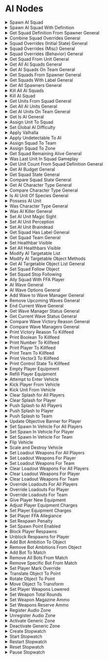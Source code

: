 # AI Nodes

<details>

<summary>Spawn AI Squad</summary>

### Node Rules

ruleID: RequiredNodeInput\
RequiredProperties: Spawner

### Input Pins
\
dataType: execute\
pinId: Spawner

### Output Pins

pinId: ActionComplete\
dataType: execute
userData:

#### Node Category: AI\\

</details>

<details>

<summary>Spawn AI Squad With Definition</summary>

### Node Rules

ruleID: RequiredNodeInput\
RequiredProperties: Squad Definition

### Input Pins
\
dataType: execute\
pinId: Squad Definition\
dataType: ai\_squad\_definition

### Output Pins

pinId: ActionComplete\
dataType: execute
userData:

#### Node Category: AI\\

</details>

<details>

<summary>Get Squad Definition From Spawner General</summary>

### Node Rules

ruleID: RequiredNodeInput\
RequiredProperties: Spawner

### Input Pins

pinId: Spawner\
pinId: Squad Definition Overrides\
dataType: ai\_squad\_definition\_overrides\
settings: defaultValue: String: ForgeCreateAISquadDefinitionOverridesStruct()

### Output Pins

pinId: Squad Definition\
dataType: ai\_squad\_definition\
userData:

#### Node Category: AI\\

</details>

<details>

<summary>Combine Squad Overrides General</summary>

### Input Pins\
pinId: Overrides A\
dataType: ai_squad_definition_overrides\
settings: defaultValue: String: nil\
pinId: Overrides B\
dataType: ai_squad_definition_overrides\
settings: defaultValue: String: nil\
pinId: Overrides C\
dataType: ai_squad_definition_overrides\
settings: defaultValue: String: nil\
pinId: Overrides D\
dataType: ai_squad_definition_overrides\
settings: defaultValue: String: nil\

### Output Pins\
pinId: Combined Overrides\
dataType: ai_squad_definition_overrides\
userData:\

#### Node Category: AI\



</details>

<details>

<summary>Squad Overrides (Initial State) General</summary>

### Input Pins\
pinId: Zone\
settings: defaultValue: String: nil\
pinId: Initial Combat State\
dataType: actor_basic_combat_status\
settings: defaultValue: String: nil\
pinId: Facing Yaw\
dataType: number\
settings: defaultValue: String: nil\

### Output Pins\
pinId: Squad Definition Overrides\
dataType: ai_squad_definition_overrides\
userData:

#### Node Category: AI\



</details>

<details>

<summary>Squad Overrides (Misc) General</summary>

### Input Pins\
pinId: Team\
dataType: team\
settings: defaultValue: String: nil\
pinId: Label\
dataType: user_label\
settings: defaultValue: String: ForgeCreateUserLabelStruct(nil)\
### Output Pins\
pinId: Squad Definition Overrides\
dataType: ai_squad_definition_overrides\
userData:

#### Node Category: AI\



</details>

<details>

<summary>Squad Overrides (Behavior) General</summary>

### Input Pins\
pinId: Blind\
dataType: bool\
settings: defaultValue: String: false\
pinId: Deaf\
dataType: bool\
settings: defaultValue: String: false\
pinId: Braindead\
dataType: bool\
settings: defaultValue: String: false\
pinId: Magic Sight\
dataType: bool\
settings: defaultValue: String: false\

### Output Pins\
pinId: Squad Definition Overrides\
dataType: ai_squad_definition_overrides\
userData:\

#### Node Category: AI\



</details>

<details>

<summary>Get Squad From Unit General</summary>

### Node Rules

ruleID: RequiredNodeInput\
RequiredProperties: Unit

### Input Pins

pinId: Unit

### Output Pins

pinId: Squad\
dataType: ai\_squad\
userData:

#### Node Category: AI\\

</details>

<details>

<summary>Get All AI Squads General</summary>

### Output Pins\
pinId: Squad List\
dataType: ai_squad_list
userData:Node Category: AI\



</details>

<details>

<summary>Get AI Squads On Team General</summary>

### Node Rules

ruleID: RequiredNodeInput\
RequiredProperties: Team

### Input Pins

pinId: Team\
dataType: team

### Output Pins

pinId: Squad List\
dataType: ai\_squad\_list\
userData:

#### Node Category: AI\\

</details>

<details>

<summary>Get Squads From Spawner General</summary>

### Node Rules

ruleID: RequiredNodeInput\
RequiredProperties: Spawner

### Input Pins

pinId: Spawner

### Output Pins

pinId: Squad List\
dataType: ai\_squad\_list\
userData:

#### Node Category: AI\_Advanced\\

</details>

<details>

<summary>Get Squads With Label General</summary>

### Node Rules

ruleID: RequiredNodeInput\
RequiredProperties: Label

### Input Pins

pinId: Label\
dataType: user\_label

### Output Pins

pinId: Squad List\
dataType: ai\_squad\_list\
userData:

#### Node Category: AI\_Advanced\\

</details>

<details>

<summary>Get All Spawners General</summary>

### Output Pins\
pinId: Spawner List\
dataType: object_list
userData:

#### Node Category: AI_Advanced\
</details>

<details>

<summary>Kill All AI Squads</summary>

### Input Pins\
dataType: execute
### Output Pins\
pinId: ActionComplete\
dataType: execute
userData:Node Category: AI\

</details>

<details>

<summary>Kill AI Squad</summary>

### Node Rules

ruleID: RequiredNodeInput\
RequiredProperties: Squad

### Input Pins
\
dataType: execute\
pinId: Squad\
dataType: ai\_squad

### Output Pins

pinId: ActionComplete\
dataType: execute
userData:

#### Node Category: AI\\

</details>

<details>

<summary>Get Units From Squad General</summary>

### Node Rules

ruleID: RequiredNodeInput\
RequiredProperties: Squad

### Input Pins

pinId: Squad\
dataType: ai\_squad

### Output Pins

pinId: Units\
dataType: object\_list\
userData:

#### Node Category: AI\\

</details>

<details>

<summary>Get All AI Units General</summary>

### Output Pins\
pinId: Units\
dataType: object_list\
userData:\
pinId: Unit Count\
dataType: number\
userData:\
pinId: Random Unit\
userData:\

#### Node Category: AI\
</details>

<details>

<summary>Get AI Units On Team General</summary>

### Node Rules

ruleID: RequiredNodeInput\
RequiredProperties: Team

### Input Pins

pinId: Team\
dataType: team

### Output Pins

pinId: Units\
dataType: object\_list\
userData:\
pinId: Unit Count\
dataType: number\
userData:\
pinId: Random Unit\
userData:

#### Node Category: AI\\

</details>

<details>

<summary>Get Is AI General</summary>

### Node Rules

ruleID: RequiredNodeInput\
RequiredProperties: Object

### Input Pins

pinId: Object

### Output Pins

pinId: Is AI\
dataType: bool\
userData:

#### Node Category: AI\_Advanced\\

</details>

<details>

<summary>Assign Unit To Squad</summary>

### Node Rules

ruleID: RequiredNodeInput\
RequiredProperties: Unit\
Squad

### Input Pins
\
dataType: execute\
pinId: Unit\
pinId: Squad\
dataType: ai\_squad

### Output Pins

pinId: ActionComplete\
dataType: execute
userData:

#### Node Category: AI\_Advanced\\

</details>

<details>

<summary>Set Global AI Difficulty</summary>

### Input Pins\
dataType: execute\
pinId: Difficulty\
dataType: difficulty\
settings: defaultValue: String: DIFFICULTY.normal\
pinId: CoOp Scalar\
dataType: coop_difficulty\
settings: defaultValue: String: COOP_DIFFICULTY.dynamic\
pinId: Kill All Squads\
dataType: bool\
settings: defaultValue: String: false\

### Output Pins\
pinId: ActionComplete\
dataType: execute
userData:

#### Node Category: AI_Modifiers\



</details>

<details>

<summary>Apply Valhalla</summary>

### Node Rules

ruleID: RequiredNodeInput\
RequiredProperties: Enabled

### Input Pins
\
dataType: execute\
pinId: Enabled\
dataType: bool

### Output Pins

pinId: ActionComplete\
dataType: execute
userData:

#### Node Category: AI\_Modifiers\\

</details>

<details>

<summary>Apply Undetectable To AI</summary>

### Node Rules

ruleID: RequiredNodeInput\
RequiredProperties: Enabled

### Input Pins
\
dataType: execute\
pinId: Enabled\
dataType: bool

### Output Pins

pinId: ActionComplete\
dataType: execute
userData:

#### Node Category: AI\_Modifiers\\

</details>

<details>

<summary>Assign Squad To Team</summary>

### Node Rules

ruleID: RequiredNodeInput\
RequiredProperties: Squad\
New Team

### Input Pins
\
dataType: execute\
pinId: Squad\
dataType: ai\_squad\
pinId: New Team\
dataType: team

### Output Pins

pinId: ActionComplete\
dataType: execute
userData:

#### Node Category: AI\_Advanced\\

</details>

<details>

<summary>Assign Squad To Zone</summary>

### Node Rules

ruleID: RequiredNodeInput\
RequiredProperties: Squad\
Zone

### Input Pins
\
dataType: execute\
pinId: Squad\
dataType: ai\_squad\
pinId: Zone

### Output Pins

pinId: ActionComplete\
dataType: execute
userData:

#### Node Category: AI\_Advanced\\

</details>

<details>

<summary>Get Squad Remaining Alive General</summary>

### Node Rules

ruleID: RequiredNodeInput\
RequiredProperties: Squad

### Input Pins

pinId: Squad\
dataType: ai\_squad

### Output Pins

pinId: Original Unit Count\
dataType: number\
userData:\
pinId: Remaining Unit Count\
dataType: number\
userData:\
pinId: Percent Remaining\
dataType: number\
userData:

#### Node Category: AI\_Advanced\\

</details>

<details>

<summary>Was Last Unit In Squad Gameplay</summary>

### Node Rules

ruleID: RequiredNodeInput\
RequiredProperties: DeathContext

### Input Pins

pinId: DeathContext\
dataType: death\_context

### Output Pins

pinId: Was Last Unit In Squad\
dataType: bool\
userData:

#### Node Category: Death\_Context\\

</details>

<details>

<summary>Get Unit Count From Squad Definition General</summary>

### Node Rules

ruleID: RequiredNodeInput\
RequiredProperties: Squad Definition

### Input Pins

pinId: Squad Definition\
dataType: ai\_squad\_definition

### Output Pins

pinId: Unit Count\
dataType: number\
userData:\
pinId: Can Spawn Whole Squad\
dataType: bool\
userData:

#### Node Category: AI\_Advanced\\

</details>

<details>

<summary>Get AI Budget General</summary>

### Output Pins\
pinId: Available Unit Count\
dataType: number
userData:

#### Node Category: AI_Advanced\
</details>

<details>

<summary>Get Squad State General</summary>

### Node Rules

ruleID: RequiredNodeInput\
RequiredProperties: Squad

### Input Pins

pinId: Squad\
dataType: ai\_squad

### Output Pins

pinId: State\
dataType: actor\_basic\_combat\_status\
userData:

#### Node Category: AI\_Advanced\\

</details>

<details>

<summary>Compare Squad State General</summary>

### Node Rules

ruleID: RequiredNodeInput\
RequiredProperties: Squad\_State\_A\
Squad\_State\_B

### Input Pins

pinId: Squad\_State\_A\
dataType: actor\_basic\_combat\_status\
pinId: Squad\_State\_B\
dataType: actor\_basic\_combat\_status

### Output Pins

pinId: Are\_Same\_State\
dataType: bool\
userData:

#### Node Category: Logic\_Compare\\

</details>

<details>

<summary>Get AI Character Type General</summary>

### Node Rules

ruleID: RequiredNodeInput\
RequiredProperties: Unit

### Input Pins

pinId: Unit

### Output Pins

pinId: Character Type\
dataType: ai\_character\_type\
userData:

#### Node Category: AI\_Advanced\\

</details>

<details>

<summary>Compare Character Type General</summary>

### Node Rules

ruleID: RequiredNodeInput\
RequiredProperties: Type A\
Type B

### Input Pins

pinId: Type A\
dataType: ai\_character\_type\
pinId: Type B\
dataType: ai\_character\_type

### Output Pins

pinId: Are Same Character Type\
dataType: bool\
userData:\
pinId: Are Same Species\
dataType: bool\
userData:

#### Node Category: Logic\_Compare\\

</details>

<details>

<summary>Is AI Unit Of Species General</summary>

### Node Rules

ruleID: RequiredNodeInput\
RequiredProperties: Unit\
Species Type

### Input Pins

pinId: Unit\
pinId: Species Type\
dataType: ai\_species\_type

### Output Pins

pinId: Is Of Species\
dataType: bool\
userData:

#### Node Category: AI\_Advanced\\

</details>

<details>

<summary>Possess AI Unit</summary>

### Node Rules

ruleID: RequiredNodeInput\
RequiredProperties: Player\
Unit

### Input Pins
\
dataType: execute\
pinId: Player\
pinId: Unit

### Output Pins

pinId: ActionComplete\
dataType: execute
userData:

#### Node Category: Unused\\

</details>

<details>

<summary>Was Character Type General</summary>

### Node Rules

ruleID: RequiredNodeInput\
RequiredProperties: DeathContext\
Character Type\
Species Type

### Input Pins

pinId: DeathContext\
dataType: death\_context\
pinId: Character Type\
dataType: ai\_character\_type\
pinId: Species Type\
dataType: ai\_species\_type

### Output Pins

pinId: Are Same Character Type\
dataType: bool\
userData:\
pinId: Are Same Species\
dataType: bool\
userData:

#### Node Category: Death\_Context\\

</details>

<details>

<summary>Was AI Killer General</summary>

### Node Rules

ruleID: RequiredNodeInput\
RequiredProperties: DeathContext

### Input Pins

pinId: DeathContext\
dataType: death\_context

### Output Pins

pinId: Was AI Killer\
dataType: bool\
userData:

#### Node Category: Death\_Context\\

</details>

<details>

<summary>Set AI Unit Magic Sight</summary>

### Node Rules

ruleID: RequiredNodeInput\
RequiredProperties: Unit\
Magic Sight

### Input Pins
\
dataType: execute\
pinId: Unit\
pinId: Magic Sight\
dataType: bool

### Output Pins

pinId: ActionComplete\
dataType: execute
userData:

#### Node Category: AI\_Modifiers\\

</details>

<details>

<summary>Set AI Unit Perception</summary>

### Node Rules

ruleID: RequiredNodeInput\
RequiredProperties: Unit\
Blind\
Deaf

### Input Pins
\
dataType: execute\
pinId: Unit\
pinId: Blind\
dataType: bool\
pinId: Deaf\
dataType: bool

### Output Pins

pinId: ActionComplete\
dataType: execute
userData:

#### Node Category: AI\_Modifiers\\

</details>

<details>

<summary>Set AI Unit Braindead</summary>

### Node Rules

ruleID: RequiredNodeInput\
RequiredProperties: Unit\
Braindead

### Input Pins
\
dataType: execute\
pinId: Unit\
pinId: Braindead\
dataType: bool

### Output Pins

pinId: ActionComplete\
dataType: execute
userData:

#### Node Category: AI\_Modifiers\\

</details>

<details>

<summary>Get Squad Has Label General</summary>

### Node Rules

ruleID: RequiredNodeInput\
RequiredProperties: Squad\
Label

### Input Pins

pinId: Squad\
dataType: ai\_squad\
pinId: Label\
dataType: user\_label

### Output Pins

pinId: Has Label\
dataType: bool\
userData:

#### Node Category: AI\_Advanced\\

</details>

<details>

<summary>Get Squad Team General</summary>

### Node Rules

ruleID: RequiredNodeInput\
RequiredProperties: Squad

### Input Pins

pinId: Squad\
dataType: ai\_squad

### Output Pins

pinId: Team\
dataType: team\
userData:

#### Node Category: AI\_Advanced\\

</details>

<details>

<summary>Set Healthbar Visible</summary>

### Node Rules

ruleID: RequiredNodeInput\
RequiredProperties: Unit\
Visible

### Input Pins
\
dataType: execute\
pinId: Unit\
pinId: Visible\
dataType: bool

### Output Pins

pinId: ActionComplete\
dataType: execute
userData:

#### Node Category: AI\_Modifiers\\

</details>

<details>

<summary>Set All Healthbars Visible</summary>

### Node Rules

ruleID: RequiredNodeInput\
RequiredProperties: Visible

### Input Pins
\
dataType: execute\
pinId: Visible\
dataType: bool

### Output Pins

pinId: ActionComplete\
dataType: execute
userData:

#### Node Category: AI\_Modifiers\\

</details>

<details>

<summary>Modify AI Targetable List</summary>

### Node Rules

ruleID: RequiredNodeInput\
RequiredProperties: AddRemove\
Object\
Team

### Input Pins
\
dataType: execute\
pinId: AddRemove\
dataType: add\_or\_remove\
pinId: Object\
pinId: Team\
dataType: team\
pinId: Priority\
dataType: number\
settings: defaultValue: String: 0 MinRange: -0.95\
MaxRange: 1\
Step: 0.05

### Output Pins

pinId: ActionComplete\
dataType: execute
userData:

#### Node Category: AI\_Modifiers\\

</details>

<details>

<summary>Modify AI Targetable Object Methods</summary>

### Node Rules

ruleID: RequiredNodeInput\
RequiredProperties: Object\
GrenadeTargeting\
VehicleTargeting\
Discourage Melee Weapons

### Input Pins
\
dataType: execute\
pinId: Object\
pinId: GrenadeTargeting\
dataType: bool\
pinId: VehicleTargeting\
dataType: bool\
pinId: Discourage Melee Weapons\
dataType: bool

### Output Pins

pinId: ActionComplete\
dataType: execute
userData:

#### Node Category: AI\_Modifiers\\

</details>

<details>

<summary>Get AI Targetable Object List General</summary>

### Output Pins\
pinId: Object List\
dataType: object_list
userData:\
pinId: Used Slots\
dataType: number
userData:\
pinId: Remaining Slots\
dataType: number
userData:

#### Node Category: AI_Modifiers\



</details>

<details>

<summary>Set Squad Follow Object</summary>

### Node Rules

ruleID: RequiredNodeInput\
RequiredProperties: Squad\
Object

### Input Pins
\
dataType: execute\
pinId: Squad\
dataType: ai\_squad\
pinId: Object\
pinId: Follow Radius\
dataType: number\
settings: defaultValue: String: 50

### Output Pins

pinId: ActionComplete\
dataType: execute
userData:

#### Node Category: AI\_Modifiers\\

</details>

<details>

<summary>Set Squad Stop Following</summary>

### Node Rules

ruleID: RequiredNodeInput\
RequiredProperties: Squad

### Input Pins
\
dataType: execute\
pinId: Squad\
dataType: ai\_squad

### Output Pins

pinId: ActionComplete\
dataType: execute
userData:

#### Node Category: AI\_Modifiers\\

</details>

<details>

<summary>Ally Squad With FFA Player</summary>

### Node Rules

ruleID: RequiredNodeInput\
RequiredProperties: Squad

### Input Pins
\
dataType: execute\
pinId: Squad\
dataType: ai\_squad\
pinId: Player\
settings: defaultValue: String: nil

### Output Pins

pinId: ActionComplete\
dataType: execute
userData:

#### Node Category: AI\_Advanced\\

</details>

<details>

<summary>AI Wave General</summary>

### Node Rules

ruleID: RequiredNodeInput\
RequiredProperties: Wave Type

### Input Pins

pinId: Wave Type\
dataType: ai\_wave\_type\
pinId: Spawners\
dataType: object\_list\
settings: defaultValue: String: nil\
pinId: Duration\
dataType: number\
settings: defaultValue: String: 0 MinRange: 0\
pinId: Wave Options\
dataType: ai\_wave\_options\
settings: defaultValue: String: nil

### Output Pins

pinId: Wave\
dataType: ai\_wave\
userData:

#### Node Category: AI\_Waves\\

</details>

<details>

<summary>AI Wave Options General</summary>

### Input Pins\
pinId: Incoming Messaging\
dataType: bool\
settings: defaultValue: String: false\
pinId: Outgoing Messaging\
dataType: bool\
settings: defaultValue: String: false\
pinId: Delay Spawn Until Budget\
dataType: bool\
settings: defaultValue: String: true\
pinId: Extermination Percentage\
dataType: number\
settings: defaultValue: String: 100 MinRange: 1\
MaxRange: 100\

### Output Pins\
pinId: Wave Options\
dataType: ai_wave_options
userData:

#### Node Category: AI_Waves\



</details>

<details>

<summary>Add Wave to Wave Manager General</summary>

### Node Rules

ruleID: RequiredNodeInput\
RequiredProperties: Wave

### Input Pins
\
dataType: execute\
pinId: Wave\
dataType: ai\_wave\
pinId: Wave Manager\
dataType: ai\_wave\_manager\
settings: defaultValue: String: ForgeCreateAIWaveManagerStruct(ForgeWaveManagerInstanceEnum.default)

### Output Pins

pinId: ActionComplete\
dataType: execute
userData:

#### Node Category: AI\_Waves\\

</details>

<details>

<summary>Remove Upcoming Waves General</summary>

### Input Pins\
dataType: execute\
pinId: Wave Manager\
dataType: ai_wave_manager\
settings: defaultValue: String: ForgeCreateAIWaveManagerStruct(ForgeWaveManagerInstanceEnum.default)

### Output Pins\
pinId: ActionComplete\
dataType: execute\
userData:

#### Node Category: AI_Waves\



</details>

<details>

<summary>End Current Wave General</summary>

### Input Pins\
dataType: execute\
pinId: Wave Manager\
dataType: ai_wave_manager\
settings: defaultValue: String: ForgeCreateAIWaveManagerStruct(ForgeWaveManagerInstanceEnum.default)\
pinId: Victory Reason\
dataType: ai_wave_victory_reason
settings: defaultValue: String: ForgeWaveManagerVictoryReasons.none\
pinId: Kill Remaining\
dataType: bool\
settings: defaultValue: String: false\
pinId: Kill Stragglers\
dataType: bool\
settings: defaultValue: String: false\

### Output Pins\
pinId: ActionComplete\
dataType: execute
userData:

#### Node Category: AI_Waves\



</details>

<details>

<summary>Get Wave Manager Status General</summary>

### Input Pins\
pinId: Wave Manager\
dataType: ai_wave_manager\
settings: defaultValue: String: ForgeCreateAIWaveManagerStruct(ForgeWaveManagerInstanceEnum.default)

### Output Pins\
pinId: Has Active Wave\
dataType: bool\
userData:\
pinId: Queue Size\
dataType: number\
userData:

#### Node Category: AI_Waves\



</details>

<details>

<summary>Get Current Wave Status General</summary>

### Input Pins\
pinId: Wave Manager\
dataType: ai_wave_manager\
settings: defaultValue: String: ForgeCreateAIWaveManagerStruct(ForgeWaveManagerInstanceEnum.default)

### Output Pins\
pinId: Active Squads\
dataType: ai_squad_list\
userData:\
pinId: Straggler Squads\
dataType: ai_squad_list\
userData:\
pinId: Percent Remaining\
dataType: number\
userData:\
pinId: Duration Remaining\
dataType: number\
userData:

#### Node Category: AI_Waves\



</details>

<details>

<summary>Compare Wave Victory Reason General</summary>

### Node Rules

ruleID: RequiredNodeInput\
RequiredProperties: Victory Reason A\
Victory Reason B

### Input Pins

pinId: Victory Reason A\
dataType: ai\_wave\_victory\_reason\
pinId: Victory Reason B\
dataType: ai\_wave\_victory\_reason

### Output Pins

pinId: Are Same Victory Reason\
dataType: bool\
userData:

#### Node Category: Logic\_Compare\\

</details>

<details>

<summary>Compare Wave Managers General</summary>

### Node Rules

ruleID: RequiredNodeInput\
RequiredProperties: Wave Manager A\
Wave Manager B

### Input Pins

pinId: Wave Manager A\
dataType: ai\_wave\_manager\
pinId: Wave Manager B\
dataType: ai\_wave\_manager

### Output Pins

pinId: Are Same Wave Manager\
dataType: bool\
userData:

#### Node Category: Logic\_Compare\\

</details>

<details>

<summary>Print Victory Reason To Killfeed</summary>

### Node Rules

ruleID: RequiredNodeInput\
RequiredProperties: Victory Reason

### Input Pins
\
dataType: execute\
pinId: Victory Reason\
dataType: ai\_wave\_victory\_reason

### Output Pins

pinId: ActionComplete\
dataType: execute
userData:

#### Node Category: Debug\\

### Output Pins

pinId: ActionComplete\
dataType: execute
userData:

#### Node Category: Vehicles\\

</details>

<details>

<summary>Print Boolean To Killfeed</summary>

### Node Rules

ruleID: RequiredNodeInput\
RequiredProperties: Boolean

### Input Pins
\
dataType: execute\
pinId: Boolean\
dataType: bool

### Output Pins

pinId: ActionComplete\
dataType: execute
userData:

#### Node Category: Debug\\

</details>

<details>

<summary>Print Number To Killfeed</summary>

### Node Rules

ruleID: RequiredNodeInput\
RequiredProperties: Number

### Input Pins
\
dataType: execute\
pinId: Number\
dataType: number

### Output Pins

pinId: ActionComplete\
dataType: execute
userData:

#### Node Category: Debug\\

</details>

<details>

<summary>Print Player To Killfeed</summary>

### Node Rules

ruleID: RequiredNodeInput\
RequiredProperties: Player

### Input Pins
\
dataType: execute\
pinId: Player

### Output Pins

pinId: ActionComplete\
dataType: execute
userData:

#### Node Category: Debug\\

</details>

<details>

<summary>Print Team To Killfeed</summary>

### Node Rules

ruleID: RequiredNodeInput\
RequiredProperties: Team

### Input Pins
\
dataType: execute\
pinId: Team\
dataType: team

### Output Pins

pinId: ActionComplete\
dataType: execute
userData:

#### Node Category: Debug\\

</details>

<details>

<summary>Print Vector3 To Killfeed</summary>

### Node Rules

ruleID: RequiredNodeInput\
RequiredProperties: Vector

### Input Pins
\
dataType: execute\
pinId: Vector\
dataType: vector3

### Output Pins

pinId: ActionComplete\
dataType: execute
userData:

#### Node Category: Debug\\

</details>

<details>

<summary>Print Control State To Killfeed</summary>

### Node Rules

ruleID: RequiredNodeInput\
RequiredProperties: Control State

### Input Pins
\
dataType: execute\
pinId: Control State\
dataType: generic\_zone\_control\_state

### Output Pins

pinId: ActionComplete\
dataType: execute
userData:

#### Node Category: Debug\\

</details>

<details>

<summary>Empty Player Equipment</summary>

### Node Rules

ruleID: RequiredNodeInput\
RequiredProperties: Player

### Input Pins
\
dataType: execute\
pinId: Player

### Output Pins

pinId: ActionComplete\
dataType: execute
userData:

#### Node Category: Inventory\_Equipment\\

</details>

<details>

<summary>Refill Player Equipment</summary>

### Node Rules

ruleID: RequiredNodeInput\
RequiredProperties: Player

### Input Pins
\
dataType: execute\
pinId: Player

### Output Pins

pinId: ActionComplete\
dataType: execute
userData:

#### Node Category: Inventory\_Equipment\\

</details>

<details>

<summary>Attempt to Enter Vehicle</summary>

### Node Rules

ruleID: RequiredNodeInput\
RequiredProperties: Unit\
Vehicle

### Input Pins
\
dataType: execute\
pinId: Unit\
pinId: Vehicle\
pinId: Preferred Seat\
dataType: seat\_type\
settings: defaultValue: String: Any

### Output Pins

pinId: ActionComplete\
dataType: execute
userData:

#### Node Category: Vehicles\\

nodeVersionRule: ruleID: NodeVersionRuleUpdatePinProperty\
nodeOperations: operation: Rename\
pinId: Player\
data: Unit operation: Add\
pinId: Preferred Seat

</details>

<details>

<summary>Kick Player From Vehicle</summary>

### Node Rules

ruleID: RequiredNodeInput\
RequiredProperties: Player

### Input Pins
\
dataType: execute\
pinId: Player

### Output Pins

pinId: ActionComplete\
dataType: execute
userData:

#### Node Category: Vehicles\\

</details>

<details>

<summary>Kick Unit From Vehicle</summary>

### Node Rules

ruleID: RequiredNodeInput\
RequiredProperties: Unit

### Input Pins
\
dataType: execute\
pinId: Unit

### Output Pins

pinId: ActionComplete\
dataType: execute
userData:

#### Node Category: Vehicles\\

</details>

<details>

<summary>Clear Splash for All Players</summary>

### Output Pins\
pinId: ActionComplete\
dataType: execute
userData:

#### Node Category: Unused\



</details>

<details>

<summary>Clear Splash for Player</summary>

### Node Rules

ruleID: RequiredNodeInput\
RequiredProperties: Player

### Input Pins
\
dataType: execute\
pinId: Player

### Output Pins

pinId: ActionComplete\
dataType: execute
userData:

#### Node Category: UI\\

</details>

<details>

<summary>Push Splash to All Players</summary>

### Node Rules

ruleID: RequiredNodeInput\
RequiredProperties: Message

### Input Pins
\
dataType: execute\
pinId: Duration in Seconds\
dataType: number\
settings: defaultValue: Float: 5 MinRange: 2.5\
pinId: Message\
dataType: ui\_message

### Output Pins

pinId: ActionComplete\
dataType: execute
userData:

#### Node Category: Unused\\

</details>

<details>

<summary>Push Splash to Player</summary>

### Node Rules

ruleID: RequiredNodeInput\
RequiredProperties: Player\
Message

### Input Pins
\
dataType: execute\
pinId: Player\
pinId: Duration in Seconds\
dataType: number\
settings: defaultValue: Float: 5 MinRange: 2.5\
pinId: Message\
dataType: ui\_message

### Output Pins

pinId: ActionComplete\
dataType: execute
userData:

#### Node Category: UI\\

</details>

<details>

<summary>Push Splash to Team</summary>

### Node Rules

ruleID: RequiredNodeInput\
RequiredProperties: Team\
Message

### Input Pins
\
dataType: execute\
pinId: Team\
dataType: team\
pinId: Duration in Seconds\
dataType: number\
settings: defaultValue: Float: 5 MinRange: 2.5\
pinId: Message\
dataType: ui\_message

### Output Pins

pinId: ActionComplete\
dataType: execute
userData:

#### Node Category: Unused\\

</details>

<details>

<summary>Update Objective Banner for Player</summary>

### Node Rules

ruleID: RequiredNodeInput\
RequiredProperties: Player\
Enabled

### Input Pins
\
dataType: execute\
pinId: Player\
pinId: Enabled\
dataType: bool\
pinId: Message\
dataType: ui\_message\
settings: defaultValue: String: nil

### Output Pins

pinId: ActionComplete\
dataType: execute
userData:

#### Node Category: UI\\

</details>

<details>

<summary>Set Spawn In Vehicle For All Players</summary>

### Node Rules

ruleID: RequiredNodeInput\
RequiredProperties: Enabled\
Vehicle Type

### Input Pins
\
dataType: execute\
pinId: Enabled\
dataType: bool\
pinId: Vehicle Type\
dataType: vehicle\_type

### Output Pins

pinId: ActionComplete\
dataType: execute
userData:

#### Node Category: Vehicles\\

</details>

<details>

<summary>Set Spawn In Vehicle For Player</summary>

### Node Rules

ruleID: RequiredNodeInput\
RequiredProperties: Enabled\
Player\
Vehicle Type

### Input Pins
\
dataType: execute\
pinId: Player\
pinId: Enabled\
dataType: bool\
pinId: Vehicle Type\
dataType: vehicle\_type

### Output Pins

pinId: ActionComplete\
dataType: execute
userData:

#### Node Category: Vehicles\\

</details>

<details>

<summary>Set Spawn In Vehicle For Team</summary>

### Node Rules

ruleID: RequiredNodeInput\
RequiredProperties: Enabled\
Team\
Vehicle Type

### Input Pins
\
dataType: execute\
pinId: Team\
dataType: team\
pinId: Enabled\
dataType: bool\
pinId: Vehicle Type\
dataType: vehicle\_type

### Output Pins

pinId: ActionComplete\
dataType: execute
userData:

#### Node Category: Unused\\

</details>

<details>

<summary>Flip Vehicle</summary>

### Node Rules

ruleID: RequiredNodeInput\
RequiredProperties: Vehicle

### Input Pins
\
dataType: execute\
pinId: Vehicle

### Output Pins

pinId: ActionComplete\
dataType: execute
userData:

#### Node Category: Vehicles\\

</details>

<details>

<summary>Scale and Destroy Vehicle</summary>

### Node Rules

ruleID: RequiredNodeInput\
RequiredProperties: Vehicle\
Duration in Seconds

### Input Pins
\
dataType: execute\
pinId: Vehicle\
pinId: Duration in Seconds\
dataType: number\
MinRange: 0

### Output Pins

pinId: ActionComplete\
dataType: execute
userData:

#### Node Category: Vehicles\\

</details>

<details>

<summary>Set Loadout Weapons For All Players</summary>

### Node Rules

ruleID: RequiredNodeInput\
RequiredProperties: Primary Weapon Type\
Secondary Weapon Type\
Apply Immediately

### Input Pins
\
dataType: execute\
pinId: Primary Weapon Type\
dataType: weapon\_type\
pinId: Secondary Weapon Type\
dataType: weapon\_type\
pinId: Apply Immediately\
dataType: bool

### Output Pins

pinId: ActionComplete\
dataType: execute
userData:

#### Node Category: Unused\\

</details>

<details>

<summary>Set Loadout Weapons For Player</summary>

### Node Rules

ruleID: RequiredNodeInput\
RequiredProperties: Player\
Primary Weapon Type\
Secondary Weapon Type\
Apply Immediately

### Input Pins
\
dataType: execute\
pinId: Player\
pinId: Primary Weapon Type\
dataType: weapon\_type\
pinId: Secondary Weapon Type\
dataType: weapon\_type\
pinId: Apply Immediately\
dataType: bool

### Output Pins

pinId: ActionComplete\
dataType: execute
userData:

#### Node Category: Unused\\

</details>

<details>

<summary>Set Loadout Weapons For Team</summary>

### Node Rules

ruleID: RequiredNodeInput\
RequiredProperties: Team\
Primary Weapon Type\
Secondary Weapon Type\
Apply Immediately

### Input Pins
\
dataType: execute\
pinId: Team\
dataType: team\
pinId: Primary Weapon Type\
dataType: weapon\_type\
pinId: Secondary Weapon Type\
dataType: weapon\_type\
pinId: Apply Immediately\
dataType: bool

### Output Pins

pinId: ActionComplete\
dataType: execute
userData:

#### Node Category: Unused\\

</details>

<details>

<summary>Clear Loadout Weapons For All Players</summary>

### Node Rules

ruleID: RequiredNodeInput\
RequiredProperties: Apply Immediately

### Input Pins
\
dataType: execute\
pinId: Apply Immediately\
dataType: bool

### Output Pins

pinId: ActionComplete\
dataType: execute
userData:

#### Node Category: Unused\\

</details>

<details>

<summary>Clear Loadout Weapons For Player</summary>

### Node Rules

ruleID: RequiredNodeInput\
RequiredProperties: Player\
Apply Immediately

### Input Pins
\
dataType: execute\
pinId: Player\
pinId: Apply Immediately\
dataType: bool

### Output Pins

pinId: ActionComplete\
dataType: execute
userData:

#### Node Category: Unused\\

</details>

<details>

<summary>Clear Loadout Weapons For Team</summary>

### Node Rules

ruleID: RequiredNodeInput\
RequiredProperties: Team\
Apply Immediately

### Input Pins
\
dataType: execute\
pinId: Team\
dataType: team\
pinId: Apply Immediately\
dataType: bool

### Output Pins

pinId: ActionComplete\
dataType: execute
userData:

#### Node Category: Unused\\

</details>

<details>

<summary>Override Loadouts For All Players</summary>

### Input Pins\
dataType: execute

### Output Pins\
pinId: ActionComplete\
dataType: execute
userData:

#### Node Category: Unused\



</details>

<details>

<summary>Override Loadouts For Player</summary>

### Node Rules

ruleID: RequiredNodeInput\
RequiredProperties: Player

### Input Pins
\
dataType: execute\
pinId: Player

### Output Pins

pinId: ActionComplete\
dataType: execute
userData:

#### Node Category: Unused\\

</details>

<details>

<summary>Override Loadouts For Team</summary>

### Node Rules

ruleID: RequiredNodeInput\
RequiredProperties: Team

### Input Pins
\
dataType: execute\
pinId: Team\
dataType: team

### Output Pins

pinId: ActionComplete\
dataType: execute
userData:

#### Node Category: Unused\\

</details>

<details>

<summary>Give Player New Equipment</summary>

### Node Rules

ruleID: RequiredNodeInput\
RequiredProperties: Player\
Equipment Type

### Input Pins
\
dataType: execute\
pinId: Player\
pinId: Equipment Type\
dataType: equipment\_type

### Output Pins

pinId: ActionComplete\
dataType: execute
userData:

#### Node Category: Inventory\_Equipment\\

</details>

<details>

<summary>Adjust Player Equipment Charges</summary>

### Node Rules

ruleID: RequiredNodeInput\
RequiredProperties: Player\
Charge Count

### Input Pins
\
dataType: execute\
pinId: Player\
pinId: Charge Count\
dataType: number\
MinRange: -99\
MaxRange: 99\
Step: 1.0

### Output Pins

pinId: ActionComplete\
dataType: execute
userData:

#### Node Category: Inventory\_Equipment\\

</details>

<details>

<summary>Set Player Equipment Charges</summary>

### Node Rules

ruleID: RequiredNodeInput\
RequiredProperties: Player\
Charge Count

### Input Pins
\
dataType: execute\
pinId: Player\
pinId: Charge Count\
dataType: number\
MinRange: 0\
MaxRange: 99\
Step: 1.0

### Output Pins

pinId: ActionComplete\
dataType: execute
userData:

#### Node Category: Inventory\_Equipment\\

</details>

<details>

<summary>Set Player FFA Allegiance</summary>

### Node Rules

ruleID: RequiredNodeInput\
RequiredProperties: Player\
Team

### Input Pins
\
dataType: execute\
pinId: Player\
pinId: Team\
dataType: team

### Output Pins

pinId: ActionComplete\
dataType: execute
userData:

#### Node Category: Players\\

</details>

<details>

<summary>Set Respawn Penalty</summary>

### Node Rules

ruleID: RequiredNodeInput\
RequiredProperties: Player\
Penalty Seconds

### Input Pins
\
dataType: execute\
pinId: Player\
pinId: Penalty Seconds\
dataType: number\
MinRange: 0\
Step: 1

### Output Pins

pinId: ActionComplete\
dataType: execute
userData:

#### Node Category: Players\\

</details>

<details>

<summary>Set Spawn Point Enabled</summary>

### Node Rules

ruleID: RequiredNodeInput\
RequiredProperties: Spawn Point

### Input Pins
\
dataType: execute\
pinId: Spawn Point\
pinId: Enabled\
dataType: bool\
settings: defaultValue: Bool: true

### Output Pins

pinId: ActionComplete\
dataType: execute
userData:

#### Node Category: Objects\\

</details>

<details>

<summary>Block Player Respawns</summary>

### Node Rules

ruleID: RequiredNodeInput\
RequiredProperties: Player\
Respawn Message

### Input Pins
\
dataType: execute\
pinId: Player\
pinId: Respawn Message\
dataType: respawn\_message

### Output Pins

pinId: ActionComplete\
dataType: execute
userData:

#### Node Category: Players\\

</details>

<details>

<summary>Unblock Respawns for Player</summary>

### Node Rules

ruleID: RequiredNodeInput\
RequiredProperties: Player

### Input Pins
\
dataType: execute\
pinId: Player

### Output Pins

pinId: ActionComplete\
dataType: execute
userData:

#### Node Category: Players\\

</details>

<details>

<summary>Add Bot Ambition To Object</summary>

### Node Rules

ruleID: RequiredNodeInput\
RequiredProperties: Target Object\
Bot Ambition

### Input Pins
\
dataType: execute\
pinId: Target Object\
pinId: Bot Ambition\
dataType: forge\_bot\_ambition\
pinId: Team\
dataType: team\
settings: defaultValue: String: nil

### Output Pins

pinId: ActionComplete\
dataType: execute
userData:

#### Node Category: Unused\\

</details>

<details>

<summary>Remove Bot Ambitions From Object</summary>

### Node Rules

ruleID: RequiredNodeInput\
RequiredProperties: Target Object

### Input Pins
\
dataType: execute\
pinId: Target Object\
pinId: Only Specific Ambition Type\
dataType: bool\
settings: defaultValue: Bool: true\
pinId: Ambition Type\
dataType: bot\_ambition\_type\
settings: defaultValue: String: nil

### Output Pins

pinId: ActionComplete\
dataType: execute
userData:

#### Node Category: Unused\\

</details>

<details>

<summary>Add Bot To Match</summary>

### Node Rules

ruleID: RequiredNodeInput\
RequiredProperties: Bot Difficulty

### Input Pins
\
dataType: execute\
pinId: Bot Difficulty\
dataType: bot\_difficulty\
pinId: Team\
dataType: team\
settings: defaultValue: String: nil

### Output Pins

pinId: ActionComplete\
dataType: execute
userData:

#### Node Category: Bots\\

</details>

<details>

<summary>Remove All Bots From Match</summary>

### Input Pins\
dataType: execute

### Output Pins\
pinId: ActionComplete\
dataType: execute
userData:

#### Node Category: Bots\



</details>

<details>

<summary>Remove Specific Bot From Match</summary>

### Node Rules

ruleID: RequiredNodeInput\
RequiredProperties: Bot Player

### Input Pins
\
dataType: execute\
pinId: Bot Player

### Output Pins

pinId: ActionComplete\
dataType: execute
userData:

#### Node Category: Bots\\

</details>

<details>

<summary>Set Player Mark Override</summary>

### Node Rules

ruleID: RequiredNodeInput\
RequiredProperties: Player\
Override Enabled

### Input Pins
\
dataType: execute\
pinId: Player\
pinId: Override Enabled\
dataType: bool

### Output Pins

pinId: ActionComplete\
dataType: execute
userData:

#### Node Category: Players\\

</details>

<details>

<summary>Translate Object To Point</summary>

### Node Rules

ruleID: RequiredNodeInput\
RequiredProperties: Object\
Position\
Duration in Seconds

### Input Pins
\
dataType: execute\
pinId: Object\
pinId: Position\
dataType: vector3\
pinId: Duration in Seconds\
dataType: number\
MinRange: 0\
pinId: Movement Curve\
dataType: curve\_built\_in\
settings: defaultValue: String: CURVE\_BUILT\_IN.None

### Output Pins

pinId: ActionComplete\
dataType: execute
userData:

#### Node Category: Objects\_Transform\\

</details>

<details>

<summary>Rotate Object To Point</summary>

### Node Rules

ruleID: RequiredNodeInput\
RequiredProperties: Object\
Rotation\
Duration in Seconds

### Input Pins
\
dataType: execute\
pinId: Object\
pinId: Rotation\
dataType: vector3\
pinId: Duration in Seconds\
dataType: number\
MinRange: 0\
pinId: Movement Curve\
dataType: curve\_built\_in\
settings: defaultValue: String: CURVE\_BUILT\_IN.None

### Output Pins

pinId: ActionComplete\
dataType: execute
userData:

#### Node Category: Objects\_Transform\\

</details>

<details>

<summary>Move Object To Transform</summary>

### Node Rules

ruleID: RequiredNodeInput\
RequiredProperties: Object\
Destination Object\
Duration in Seconds\
Movement Curve

### Input Pins
\
dataType: execute\
pinId: Object\
pinId: Destination Object\
pinId: Duration in Seconds\
dataType: number\
MinRange: 0\
pinId: Movement Curve\
dataType: curve\_built\_in

### Output Pins

pinId: ActionComplete\
dataType: execute
userData:

#### Node Category: Objects\_Transform\\

</details>

<details>

<summary>Set Player Weapons Lowered</summary>

### Node Rules

ruleID: RequiredNodeInput\
RequiredProperties: Player

### Input Pins
\
dataType: execute\
pinId: Player\
pinId: Enabled\
dataType: bool\
settings: defaultValue: Bool: true

### Output Pins

pinId: ActionComplete\
dataType: execute
userData:

#### Node Category: Inventory\\

</details>

<details>

<summary>Set Weapon Total Rounds</summary>

### Node Rules

ruleID: RequiredNodeInput\
RequiredProperties: Weapon\
Rounds

### Input Pins
\
dataType: execute\
pinId: Weapon\
pinId: Rounds\
dataType: number\
MinRange: 0\
Step: 1

### Output Pins

pinId: ActionComplete\
dataType: execute
userData:

#### Node Category: Unused\\

</details>

<details>

<summary>Set Weapon Magazine Ammo</summary>

### Node Rules

ruleID: RequiredNodeInput\
RequiredProperties: Weapon\
Magazine Rounds

### Input Pins
\
dataType: execute\
pinId: Weapon\
pinId: Magazine Rounds\
dataType: number\
MinRange: 0\
Step: 1

### Output Pins

pinId: ActionComplete\
dataType: execute
userData:

#### Node Category: Unused\\

</details>

<details>

<summary>Set Weapons Reserve Ammo</summary>

### Node Rules

ruleID: RequiredNodeInput\
RequiredProperties: Weapon\
Percent

### Input Pins
\
dataType: execute\
pinId: Weapon\
pinId: Percent\
dataType: number\
MinRange: 0\
MaxRange: 100\
Step: 1

### Output Pins

pinId: ActionComplete\
dataType: execute
userData:

#### Node Category: Unused\\

</details>

<details>

<summary>Register Audio Zone</summary>

### Node Rules

ruleID: RequiredNodeInput\
RequiredProperties: Monitor\
Audio Zone Effect

### Input Pins
\
dataType: execute\
pinId: Monitor\
dataType: area\_monitor\
pinId: Audio Zone Effect\
dataType: forge\_audio\_zone\_effect

### Output Pins

pinId: ActionComplete\
dataType: execute
userData:

#### Node Category: Audio\\

</details>

<details>

<summary>Unregister Audio Zone</summary>

### Node Rules

ruleID: RequiredNodeInput\
RequiredProperties: Monitor

### Input Pins
\
dataType: execute\
pinId: Monitor\
dataType: area\_monitor

### Output Pins

pinId: ActionComplete\
dataType: execute
userData:

#### Node Category: Audio\\

</details>

<details>

<summary>Activate Generic Zone</summary>

### Node Rules

ruleID: RequiredNodeInput\
RequiredProperties: Zone

### Input Pins
\
dataType: execute\
pinId: Zone

### Output Pins

pinId: ActionComplete\
dataType: execute
userData:

#### Node Category: Generic\_Objectives\\

</details>

<details>

<summary>Deactivate Generic Zone</summary>

### Node Rules

ruleID: RequiredNodeInput\
RequiredProperties: Zone

### Input Pins
\
dataType: execute\
pinId: Zone

### Output Pins

pinId: ActionComplete\
dataType: execute
userData:

#### Node Category: Generic\_Objectives\\

</details>

<details>

<summary>Create Stopwatch</summary>

### Node Rules

ruleID: RequiredNodeInput\
RequiredProperties: Identifier

### Input Pins
\
dataType: execute\
pinId: Identifier\
dataType: identifier\
pinId: Start Immediately\
dataType: bool\
settings: defaultValue: Bool: false

### Output Pins

pinId: ActionComplete\
dataType: execute
userData:

#### Node Category: Stopwatches\\

</details>

<details>

<summary>Start Stopwatch</summary>

### Node Rules

ruleID: RequiredNodeInput\
RequiredProperties: Identifier

### Input Pins
\
dataType: execute\
pinId: Identifier\
dataType: identifier

### Output Pins

pinId: ActionComplete\
dataType: execute
userData:

#### Node Category: Stopwatches\\

</details>

<details>

<summary>Restart Stopwatch</summary>

### Node Rules

ruleID: RequiredNodeInput\
RequiredProperties: Identifier

### Input Pins
\
dataType: execute\
pinId: Identifier\
dataType: identifier

### Output Pins

pinId: ActionComplete\
dataType: execute
userData:

#### Node Category: Stopwatches\\

</details>

<details>

<summary>Reset Stopwatch</summary>

### Node Rules

ruleID: RequiredNodeInput\
RequiredProperties: Identifier

### Input Pins
\
dataType: execute\
pinId: Identifier\
dataType: identifier

### Output Pins

pinId: ActionComplete\
dataType: execute
userData:

#### Node Category: Stopwatches\\

</details>

<details>

<summary>Pause Stopwatch</summary>

### Node Rules

ruleID: RequiredNodeInput\
RequiredProperties: Identifier

### Input Pins
\
dataType: execute\
pinId: Identifier\
dataType: identifier

### Output Pins

pinId: ActionComplete\
dataType: execute
userData:

#### Node Category: Stopwatches\\

</details>
